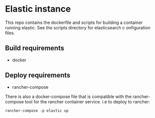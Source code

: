 # Elastic instance

This repo contains the dockerfile and scripts for building a container running elastic.  See the scripts directory for elasticsearch c
onfiguration files.

## Build requirements
* docker

## Deploy requirements
* rancher-compose

There is also a docker-compose file that is compatible with the rancher-compose tool for the rancher container service.
i.e to deploy to rancher:
```
rancher-compose -p elastic up
```
